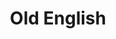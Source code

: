 ---
title: Old English
slug: old-english
artist: Young Thug, Freddie Gibbs, A$AP Ferg
youtube: 6OpdjbzTIhM
position: 53
---